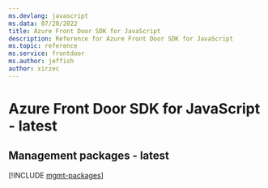 ```yaml
---
ms.devlang: javascript
ms.data: 07/20/2022
title: Azure Front Door SDK for JavaScript
description: Reference for Azure Front Door SDK for JavaScript
ms.topic: reference
ms.service: frontdoor
ms.author: jeffish
author: xirzec
---
```

# Azure Front Door SDK for JavaScript - latest

## Management packages - latest
[!INCLUDE [mgmt-packages](front-door-mgmt-index.md)]
